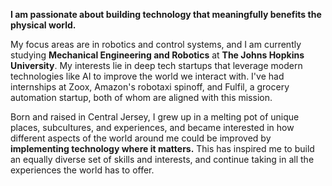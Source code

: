 **I am passionate about building technology that meaningfully benefits the physical world.** 

My focus areas are in robotics and control systems, and I am currently studying **Mechanical Engineering and Robotics** at **The Johns Hopkins University**. My interests lie in deep tech startups that leverage modern technologies like AI to improve the world we interact with. I've had internships at Zoox, Amazon's robotaxi spinoff, and Fulfil, a grocery automation startup, both of whom are aligned with this mission.

Born and raised in Central Jersey, I grew up in a melting pot of unique places, subcultures, and experiences, and became interested in how different aspects of the world around me could be improved by **implementing technology where it matters.** This has inspired me to build an equally diverse set of skills and interests, and continue taking in all the experiences the world has to offer.